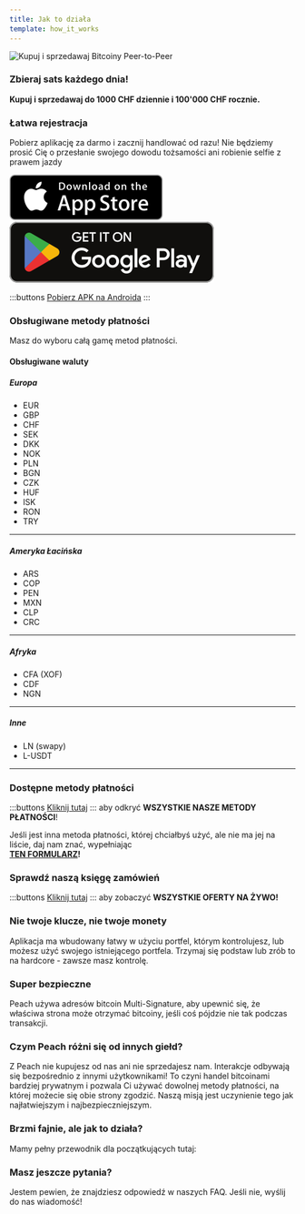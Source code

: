 ```yaml
---
title: Jak to działa
template: how_it_works
---
```


<!--[teaser]-->

![Kupuj i sprzedawaj Bitcoiny Peer-to-Peer](/img/how-it-works/buy-and-sell-bitcoin-peer-to-peer.png)

### Zbieraj sats <span>każdego dnia</span>!

**Kupuj i sprzedawaj do 1000 CHF dziennie i 100'000 CHF rocznie.**

<!--[easy_registration]-->

### Łatwa rejestracja

Pobierz aplikację za darmo i zacznij handlować od razu! Nie będziemy prosić Cię o przesłanie swojego dowodu tożsamości ani robienie selfie z prawem jazdy

<div>
  <div class="md:flex items-end">
    <a href="https://testflight.apple.com/join/wfSPFEWG"><img class="h-180px md:h-90px" src="/img/home/download-on-the-app-store.svg" alt="Pobierz w Apple Store"></a>
    <a class="md:ml-4" href="https://play.google.com/store/apps/details?id=com.peachbitcoin.peach.mainnet"><img class="h-180px md:h-90px" src="/img/home/get-it-on-google-play.svg" alt="Dostępne w Google Play"></a>
  </div>

:::buttons
[Pobierz APK na Androida](/apk/)
:::

</div>

<!--[payment_methods]-->

### Obsługiwane metody płatności

Masz do wyboru całą gamę metod płatności.<br>

#### Obsługiwane waluty

##### Europa

- EUR
- GBP
- CHF
- SEK
- DKK
- NOK
- PLN
- BGN
- CZK
- HUF
- ISK
- RON
- TRY

---

##### Ameryka Łacińska

- ARS
- COP
- PEN
- MXN
- CLP
- CRC

---

##### Afryka

- CFA (XOF)
- CDF
- NGN

---

##### Inne

- LN (swapy)
- L-USDT

---

### Dostępne metody płatności

:::buttons
[Kliknij tutaj](https://docs.google.com/spreadsheets/d/1uqotdlQ1woALJnsLOJMwe21J4KvTvv3cnEqERqCUicg/?usp=sharing)
:::
aby odkryć **WSZYSTKIE NASZE METODY PŁATNOŚCI**!

Jeśli jest inna metoda płatności, której chciałbyś użyć, ale nie ma jej na liście, daj nam znać, wypełniając
<br>
**[TEN FORMULARZ](https://ncxldazr6m4.typeform.com/to/SJljDnae)!**

### Sprawdź naszą księgę zamówień

:::buttons
[Kliknij tutaj](/pl/kycfree-orderbook)
:::
aby zobaczyć **WSZYSTKIE OFERTY NA ŻYWO!**

<!--[self_custody]-->

### Nie twoje klucze, nie twoje monety

Aplikacja ma wbudowany łatwy w użyciu portfel, którym kontrolujesz, lub możesz użyć swojego istniejącego portfela. Trzymaj się podstaw lub zrób to na hardcore - zawsze masz kontrolę.

<!--[security]-->

### Super bezpieczne

Peach używa adresów bitcoin Multi-Signature, aby upewnić się, że właściwa strona może otrzymać bitcoiny, jeśli coś pójdzie nie tak podczas transakcji.

<!--[difference]-->

### Czym Peach różni się od innych giełd?

Z Peach nie kupujesz od nas ani nie sprzedajesz nam.
Interakcje odbywają się bezpośrednio z innymi użytkownikami!
To czyni handel bitcoinami bardziej prywatnym i pozwala Ci używać dowolnej metody płatności, na której możecie się obie strony zgodzić.
Naszą misją jest uczynienie tego jak najłatwiejszym i najbezpieczniejszym.

<!--[sounds_cool]-->

### Brzmi fajnie, ale jak to działa?

Mamy pełny przewodnik dla początkujących tutaj:

<!--[questions]-->

### Masz jeszcze pytania?

Jestem pewien, że znajdziesz odpowiedź w naszych FAQ.
Jeśli nie, wyślij do nas wiadomość!
